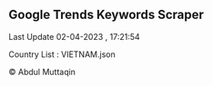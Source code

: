 

## Google Trends Keywords Scraper 
 
Last Update 02-04-2023 , 17:21:54

Country List :
VIETNAM.json



© Abdul Muttaqin 
